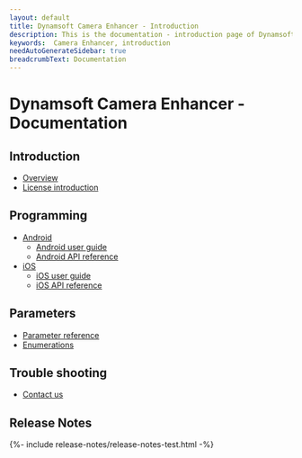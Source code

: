 ```yaml
---
layout: default
title: Dynamsoft Camera Enhancer - Introduction
description: This is the documentation - introduction page of Dynamsoft Camera Enhancer.
keywords:  Camera Enhancer, introduction
needAutoGenerateSidebar: true
breadcrumbText: Documentation
---
```


# Dynamsoft Camera Enhancer - Documentation

<!-- Test Comment -->

## Introduction

- [Overview]({{site.introduction}})
- [License introduction]({{site.introduction-license}}License.html)

## Programming

- [Android]({{site.android}})
  - [Android user guide]({{site.android-guide}}guide.html)
  - [Android API reference]({{site.android-api}}initialization.html)
- [iOS]({{site.ios}})
  - [iOS user guide]({{site.ios-guide}}guide.html)
  - [iOS API reference]({{site.ios-api}}initialization.html)

## Parameters

- [Parameter reference]({{site.reference}})
- [Enumerations]({{site.enumerations}})

## Trouble shooting

- [Contact us]({{site.contact-us}})


## Release Notes

{%- include release-notes/release-notes-test.html -%}